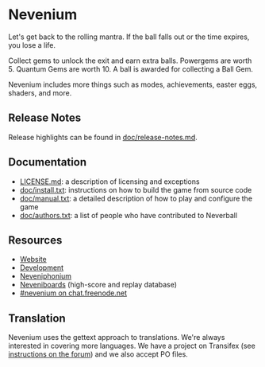 # Nevenium

Let's get back to the rolling mantra. If the ball falls out or the time expires, you lose a life.

Collect gems to unlock the exit  and earn extra balls.  Powergems are
worth 5.  Quantum Gems are worth 10.  A ball is awarded for collecting a Ball Gem.

Nevenium includes more things such as modes, achievements, easter eggs, shaders, and more.

## Release Notes

Release highlights can be found in [doc/release-notes.md](doc/release-notes.md).

## Documentation

* [LICENSE.md](LICENSE.md): a description of licensing and exceptions
* [doc/install.txt](doc/install.txt): instructions on how to build the
  game from source code
* [doc/manual.txt](doc/manual.txt): a detailed description of how to
  play and configure the game
* [doc/authors.txt](doc/authors.txt): a list of people who have
  contributed to Neverball

## Resources

* [Website](http://nevenium.net/)
* [Development](http://github.com/Nevenium)
* [Neveniphonium](http://neveniphonium.nevenium.net/)
* [Neveniboards](http://neveniboards.nevenium.net/) (high-score and replay
  database)
* [#nevenium on chat.freenode.net](http://webchat.freenode.net/)

## Translation

Nevenium uses the gettext approach to translations. We're always
interested in covering more languages. We have a project on Transifex
(see [instructions on the forum][tx]) and we also accept PO files.

[tx]: http://nevenium.net/translate
